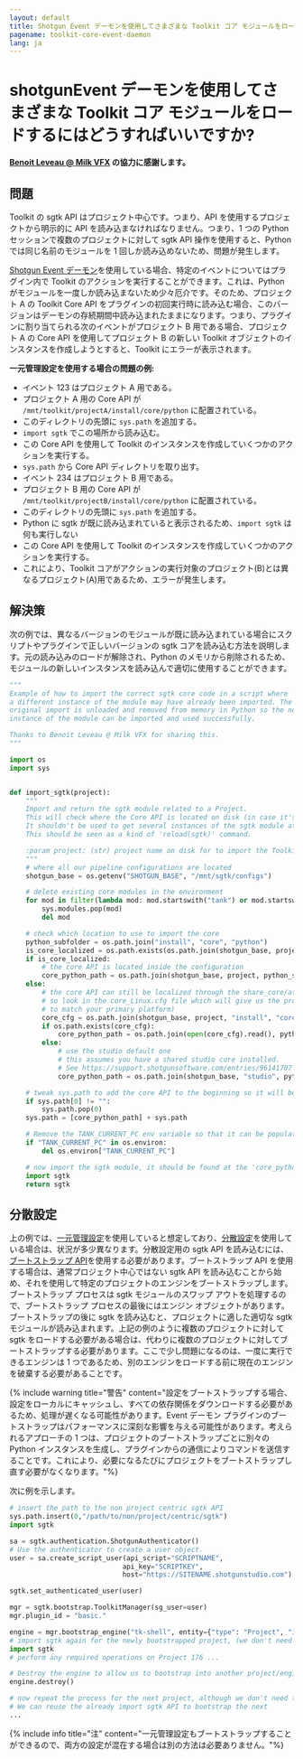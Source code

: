 ```yaml
---
layout: default
title: Shotgun Event デーモンを使用してさまざまな Toolkit コア モジュールをロードするにはどうすればいいですか?
pagename: toolkit-core-event-daemon
lang: ja
---
```


# shotgunEvent デーモンを使用してさまざまな Toolkit コア モジュールをロードするにはどうすればいいですか?

**[Benoit Leveau @ Milk VFX](https://github.com/benoit-leveau) の協力に感謝します。**

## 問題

Toolkit の sgtk API はプロジェクト中心です。つまり、API を使用するプロジェクトから明示的に API を読み込まなければなりません。つまり、1 つの Python セッションで複数のプロジェクトに対して sgtk API 操作を使用すると、Python では同じ名前のモジュールを 1 回しか読み込めないため、問題が発生します。

[Shotgun Event デーモン](https://github.com/shotgunsoftware/shotgunEvents)を使用している場合、特定のイベントについてはプラグイン内で Toolkit のアクションを実行することができます。これは、Python がモジュールを一度しか読み込まないため少々厄介です。そのため、プロジェクト A の Toolkit Core API をプラグインの初回実行時に読み込む場合、このバージョンはデーモンの存続期間中読み込まれたままになります。つまり、プラグインに割り当てられる次のイベントがプロジェクト B 用である場合、プロジェクト A の Core API を使用してプロジェクト B の新しい Toolkit オブジェクトのインスタンスを作成しようとすると、Toolkit にエラーが表示されます。

**一元管理設定を使用する場合の問題の例:**

- イベント 123 はプロジェクト A 用である。
- プロジェクト A 用の Core API が `/mnt/toolkit/projectA/install/core/python` に配置されている。
- このディレクトリの先頭に `sys.path` を追加する。
- `import sgtk` でこの場所から読み込む。
- この Core API を使用して Toolkit のインスタンスを作成していくつかのアクションを実行する。
- `sys.path` から Core API ディレクトリを取り出す。
- イベント 234 はプロジェクト B 用である。
- プロジェクト B 用の Core API が `/mnt/toolkit/projectB/install/core/python` に配置されている。
- このディレクトリの先頭に `sys.path` を追加する。
- Python に sgtk が既に読み込まれていると表示されるため、`import sgtk` は何も実行しない
- この Core API を使用して Toolkit のインスタンスを作成していくつかのアクションを実行する。
- これにより、Toolkit コアがアクションの実行対象のプロジェクト(B)とは異なるプロジェクト(A)用であるため、エラーが発生します。

## 解決策

次の例では、異なるバージョンのモジュールが既に読み込まれている場合にスクリプトやプラグインで正しいバージョンの sgtk コアを読み込む方法を説明します。元の読み込みのロードが解除され、Python のメモリから削除されるため、モジュールの新しいインスタンスを読み込んで適切に使用することができます。

```python
"""
Example of how to import the correct sgtk core code in a script where
a different instance of the module may have already been imported. The
original import is unloaded and removed from memory in Python so the new
instance of the module can be imported and used successfully.

Thanks to Benoit Leveau @ Milk VFX for sharing this.
"""

import os
import sys


def import_sgtk(project):
    """
    Import and return the sgtk module related to a Project.
    This will check where the Core API is located on disk (in case it's localized or shared).
    It shouldn't be used to get several instances of the sgtk module at different places.
    This should be seen as a kind of 'reload(sgtk)' command.

    :param project: (str) project name on disk for to import the Toolkit Core API for.
    """
    # where all our pipeline configurations are located
    shotgun_base = os.getenv("SHOTGUN_BASE", "/mnt/sgtk/configs")

    # delete existing core modules in the environment
    for mod in filter(lambda mod: mod.startswith("tank") or mod.startswith("sgtk"), sys.modules):
        sys.modules.pop(mod)
        del mod

    # check which location to use to import the core
    python_subfolder = os.path.join("install", "core", "python")
    is_core_localized = os.path.exists(os.path.join(shotgun_base, project, "install", "core", "_core_upgrader.py"))
    if is_core_localized:
        # the core API is located inside the configuration
        core_python_path = os.path.join(shotgun_base, project, python_subfolder)
    else:
        # the core API can still be localized through the share_core/attach_to_core commands
        # so look in the core_Linux.cfg file which will give us the proper location (modify this
        # to match your primary platform)
        core_cfg = os.path.join(shotgun_base, project, "install", "core", "core_Linux.cfg")
        if os.path.exists(core_cfg):
            core_python_path = os.path.join(open(core_cfg).read(), python_subfolder)
        else:
            # use the studio default one
            # this assumes you have a shared studio core installed.
            # See https://support.shotgunsoftware.com/entries/96141707
            core_python_path = os.path.join(shotgun_base, "studio", python_subfolder)

    # tweak sys.path to add the core API to the beginning so it will be picked up
    if sys.path[0] != "":
        sys.path.pop(0)
    sys.path = [core_python_path] + sys.path

    # Remove the TANK_CURRENT_PC env variable so that it can be populated by the new import
    if "TANK_CURRENT_PC" in os.environ:
        del os.environ["TANK_CURRENT_PC"]

    # now import the sgtk module, it should be found at the 'core_python_path' location above
    import sgtk
    return sgtk
```

## 分散設定

上の例では、[一元管理設定](https://developer.shotgunsoftware.com/tk-core/initializing.html#centralized-configurations)を使用していると想定しており、[分散設定](https://developer.shotgunsoftware.com/tk-core/initializing.html#distributed-configurations)を使用している場合は、状況が多少異なります。分散設定用の sgtk API を読み込むには、[ブートストラップ API](https://developer.shotgunsoftware.com/tk-core/initializing.html#bootstrap-api)を使用する必要があります。ブートストラップ API を使用する場合は、通常プロジェクト中心ではない sgtk API を読み込むことから始め、それを使用して特定のプロジェクトのエンジンをブートストラップします。ブートストラップ プロセスは sgtk モジュールのスワップ アウトを処理するので、ブートストラップ プロセスの最後にはエンジン オブジェクトがあります。ブートストラップの後に sgtk を読み込むと、プロジェクトに適した適切な sgtk モジュールが読み込まれます。上記の例のように複数のプロジェクトに対して sgtk をロードする必要がある場合は、代わりに複数のプロジェクトに対してブートストラップする必要があります。ここで少し問題になるのは、一度に実行できるエンジンは 1 つであるため、別のエンジンをロードする前に現在のエンジンを破棄する必要があることです。

{% include warning title="警告" content="設定をブートストラップする場合、設定をローカルにキャッシュし、すべての依存関係をダウンロードする必要があるため、処理が遅くなる可能性があります。Event デーモン プラグインのブートストラップはパフォーマンスに深刻な影響を与える可能性があります。考えられるアプローチの 1 つは、プロジェクトのブートストラップごとに別々の Python インスタンスを生成し、プラグインからの通信によりコマンドを送信することです。これにより、必要になるたびにプロジェクトをブートストラップし直す必要がなくなります。"%}


次に例を示します。

```python
# insert the path to the non project centric sgtk API
sys.path.insert(0,"/path/to/non/project/centric/sgtk")
import sgtk

sa = sgtk.authentication.ShotgunAuthenticator()
# Use the authenticator to create a user object.
user = sa.create_script_user(api_script="SCRIPTNAME",
                            api_key="SCRIPTKEY",
                            host="https://SITENAME.shotgunstudio.com")

sgtk.set_authenticated_user(user)

mgr = sgtk.bootstrap.ToolkitManager(sg_user=user)
mgr.plugin_id = "basic."

engine = mgr.bootstrap_engine("tk-shell", entity={"type": "Project", "id": 176})
# import sgtk again for the newly bootstrapped project, (we don't need to handle setting sys paths)
import sgtk
# perform any required operations on Project 176 ...

# Destroy the engine to allow us to bootstrap into another project/engine.
engine.destroy()

# now repeat the process for the next project, although we don't need to do the initial non-project centric sgtk import this time.
# We can reuse the already import sgtk API to bootstrap the next
...
```

{% include info title="注" content="一元管理設定もブートストラップすることができるので、両方の設定が混在する場合は別の方法は必要ありません。"%}
